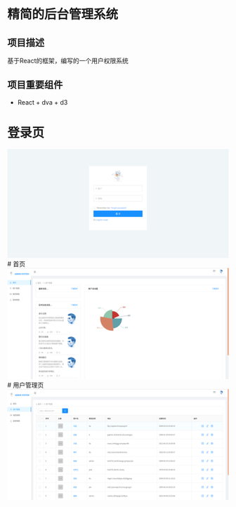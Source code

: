 # 精简的后台管理系统
## 项目描述
 基于React的框架，编写的一个用户权限系统  
## 项目重要组件
* React + dva + d3 
# 登录页
<img src="./src/assets/Login.png"/>  
# 首页
<img src="./src/assets/Home.png"/>  
# 用户管理页
<img src="./src/assets/User.png"/>  


